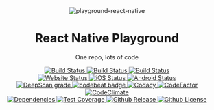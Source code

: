 <div align="center">
  <img src="https://www.appstud.com/wp-content/uploads/2018/03/React-Native-Titre.png" alt="playground-react-native">
  <h1 align="center">React Native Playground</h1>
  <p align="center">One repo, lots of code</p>
  <div>
    <a href="https://github.com/ethanneff/playground-react-native/actions/workflows/validate-code.yml">
        <img src="https://github.com/ethanneff/playground-react-native/actions/workflows/validate-code.yml/badge.svg" alt="Build Status" />
    </a>
    <a href="https://github.com/ethanneff/playground-react-native/actions/workflows/deploy-to-github-pages.yml">
        <img src="https://github.com/ethanneff/playground-react-native/actions/workflows/deploy-to-github-pages.yml/badge.svg" alt="Build Status" />
    </a>
    <a href="https://github.com/ethanneff/playground-react-native/actions/workflows/deploy-to-github-packages.yml">
        <img src="https://github.com/ethanneff/playground-react-native/actions/workflows/deploy-to-github-packages.yml/badge.svg" alt="Build Status" />
    </a>
  </div>
  <div>
    <a href="https://ethanneff.github.io/playground-react-native/">
        <img src="https://img.shields.io/website/https/ethanneff.github.io/playground-react-native.svg" alt="Website Status" />
    </a>
    <a href="https://appcenter.ms/users/ethanneff/apps/example-ios/build/branches">
        <img src="https://build.appcenter.ms/v0.1/apps/42722749-8265-4288-a52c-302c8a9cf2f5/branches/master/badge" alt="iOS Status" />
    </a>
    <a href="https://appcenter.ms/users/ethanneff/apps/example-android/build/branches">
        <img src="https://build.appcenter.ms/v0.1/apps/df89c6b2-fd8d-496d-9f1b-8c48bf668013/branches/master/badge" alt="Android Status" />
    </a>
  </div>
  <div>
    <a href="https://deepscan.io/dashboard#view=project&tid=5433&pid=7223&bid=69097">
      <img src="https://deepscan.io/api/teams/5433/projects/7223/branches/69097/badge/grade.svg" alt="DeepScan grade">
    </a>
    <a href="https://codebeat.co/projects/github-com-ethanneff-example-master">
      <img src="https://codebeat.co/badges/db921277-9f48-42e6-929f-8c56ae62d585" alt="codebeat badge" />
    </a>
    <a href="https://www.codacy.com/manual/ethanneff/playground-react-native">
      <img src="https://api.codacy.com/project/badge/Grade/dca655d1a64a40d7bd3e77ec4cd39061" alt="Codacy">
    </a>
    <a href="https://www.codefactor.io/repository/github/ethanneff/playground-react-native">
      <img src="https://www.codefactor.io/repository/github/ethanneff/playground-react-native/badge" alt="CodeFactor" />
    </a>
    <a href="https://codeclimate.com/github/ethanneff/example">
      <img src="https://api.codeclimate.com/v1/badges/0f040f1f40b1976af3ab/maintainability" alt="CodeClimate" />
    </a>
  </div>
  <div>
    <a href="https://depfu.com/github/ethanneff/playground-react-native?project_id=13687">
      <img src="https://badges.depfu.com/badges/5db9285618b61ad8cb04aca559d53839/overview.svg" alt="Dependencies" />
    </a>
    <a href="https://codecov.io/gh/ethanneff/example">
      <img src="https://codecov.io/gh/ethanneff/example/branch/master/graph/badge.svg" alt="Test Coverage" />
    </a>
    <a href="https://github.com/ethanneff/playground-react-native/packages/1171467">
      <img src="https://img.shields.io/github/release/ethanneff/playground-react-native.svg" alt="Github Release" />
    </a>
    <a href="https://github.com/ethanneff/playground-react-native/blob/master/docs/LICENSE.md">
      <img src="https://img.shields.io/badge/license-MIT-blue.svg" alt="Github License" />
    </a>
  </div>
</div>
